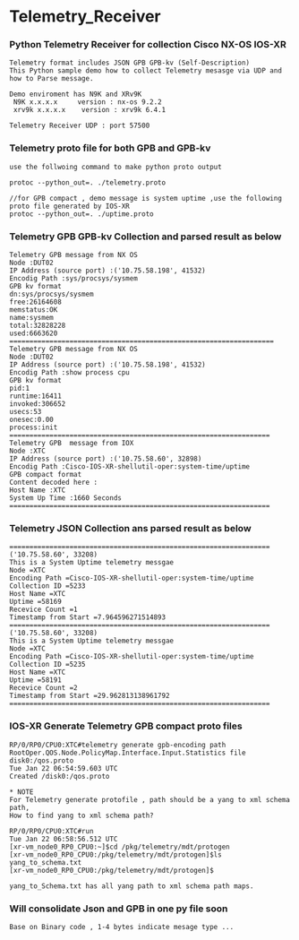 # Telemetry_Receiver
    
### Python Telemetry Receiver for collection Cisco NX-OS IOS-XR
    
    Telemetry format includes JSON GPB GPB-kv (Self-Description)
    This Python sample demo how to collect Telemetry mesasge via UDP and how to Parse message.
    
    Demo enviroment has N9K and XRv9K 
     N9K x.x.x.x     version : nx-os 9.2.2
     xrv9k x.x.x.x    version : xrv9k 6.4.1
     
    Telemetry Receiver UDP : port 57500
     
### Telemetry proto file for both GPB and GPB-kv

    use the follwoing command to make python proto output
    
    protoc --python_out=. ./telemetry.proto 
    
    //for GPB compact , demo message is system uptime ,use the following proto file generated by IOS-XR
    protoc --python_out=. ./uptime.proto 
    
### Telemetry GPB GPB-kv Collection and parsed result as below 

    Telemetry GPB message from NX OS
    Node :DUT02
    IP Address (source port) :('10.75.58.198', 41532)
    Encodig Path :sys/procsys/sysmem
    GPB kv format
    dn:sys/procsys/sysmem
    free:26164608
    memstatus:OK
    name:sysmem
    total:32828228
    used:6663620
    ==================================================================
    Telemetry GPB message from NX OS
    Node :DUT02
    IP Address (source port) :('10.75.58.198', 41532)
    Encodig Path :show process cpu
    GPB kv format
    pid:1
    runtime:16411
    invoked:306652
    usecs:53
    onesec:0.00
    process:init
    =================================================================
    Telemetry GPB  message from IOX
    Node :XTC
    IP Address (source port) :('10.75.58.60', 32898)
    Encodig Path :Cisco-IOS-XR-shellutil-oper:system-time/uptime
    GPB compact format
    Content decoded here :
    Host Name :XTC
    System Up Time :1660 Seconds
    =================================================================

### Telemetry JSON Collection ans parsed result as below 

    =================================================================
    ('10.75.58.60', 33208)
    This is a System Uptime telemetry messgae
    Node =XTC
    Encoding Path =Cisco-IOS-XR-shellutil-oper:system-time/uptime
    Collection ID =5233
    Host Name =XTC
    Uptime =58169
    Recevice Count =1
    Timestamp from Start =7.964596271514893
    =================================================================
    ('10.75.58.60', 33208)
    This is a System Uptime telemetry messgae
    Node =XTC
    Encoding Path =Cisco-IOS-XR-shellutil-oper:system-time/uptime
    Collection ID =5235
    Host Name =XTC
    Uptime =58191
    Recevice Count =2
    Timestamp from Start =29.962813138961792
    =================================================================

### IOS-XR Generate Telemetry GPB compact proto files

    RP/0/RP0/CPU0:XTC#telemetry generate gpb-encoding path RootOper.QOS.Node.PolicyMap.Interface.Input.Statistics file disk0:/qos.proto
    Tue Jan 22 06:54:59.603 UTC
    Created /disk0:/qos.proto
    
    * NOTE 
    For Telemetry generate protofile , path should be a yang to xml schema path,
    How to find yang to xml schema path?
    
    RP/0/RP0/CPU0:XTC#run
    Tue Jan 22 06:58:56.512 UTC
    [xr-vm_node0_RP0_CPU0:~]$cd /pkg/telemetry/mdt/protogen
    [xr-vm_node0_RP0_CPU0:/pkg/telemetry/mdt/protogen]$ls
    yang_to_schema.txt
    [xr-vm_node0_RP0_CPU0:/pkg/telemetry/mdt/protogen]$
    
    yang_to_Schema.txt has all yang path to xml schema path maps.


### Will consolidate Json and GPB in one py file soon

    Base on Binary code , 1-4 bytes indicate mesage type ...